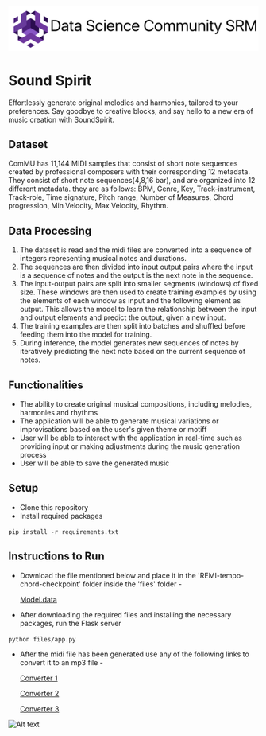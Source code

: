  ![Data Science Community](https://github.com/Data-Science-Community-SRM/template/raw/master/Header.png?raw=true)
# Sound Spirit

Effortlessly generate original melodies and harmonies, tailored to your preferences. Say goodbye to creative blocks, and say hello to a new era of music creation with SoundSpirit.

## Dataset
ComMU has 11,144 MIDI samples that consist of short note sequences created by professional composers with their corresponding 12 metadata.
They consist of short note sequences(4,8,16 bar), and are organized into 12 different metadata. they are as follows: BPM, Genre, Key, Track-instrument, Track-role, Time signature, Pitch range, Number of Measures, Chord progression, Min Velocity, Max Velocity, Rhythm.

## Data Processing
1. The dataset is read and the midi files are converted into a sequence of integers representing musical notes and durations.  
2. The sequences are then divided into input output pairs where the input is a sequence of notes and the output is the next note in the sequence. 
3. The input-output pairs are split into smaller segments (windows) of fixed size. These windows are then used to create training examples by using the elements of each window as input and the following element as output. This allows the model to learn the relationship between the input and output elements and predict the output, given a new input. 
4. The training examples are then split into batches and shuffled before feeding them into the model for training. 
5. During inference, the model generates new sequences of notes by iteratively predicting the next note based on the current sequence of notes.

## Functionalities
* The ability to create original musical compositions, including melodies, harmonies and rhythms
* The  application will be able to generate musical variations or improvisations based on the user's given theme or motiff
* User will be able to interact with the application in real-time such as providing input or making adjustments during the music generation process
* User will be able to save the generated music

## Setup
* Clone this repository
* Install required packages

```pip install -r requirements.txt```
    
## Instructions to Run
* Download the file mentioned below and place it in the 'REMI-tempo-chord-checkpoint' folder inside the 'files' folder  - 
       
   [Model.data](https://drive.google.com/file/d/152BHtFlyN69q53r4GFVlEP1y-jFyhvL0/view?usp=sharing)
* After downloading the required files and installing the necessary packages, run the Flask server

```python files/app.py```

* After the midi file has been generated use any of the following links to convert it to an mp3 file - 
   
   [Converter 1](https://www.zamzar.com/convert/midi-to-mp3/)
   
   [Converter 2](https://audio.online-convert.com/convert/midi-to-mp3)
   
   [Converter 3](https://converter.app/midi-to-mp3/)

![Alt text](https://github.com/zayed-haque/Rhythm-Generator/blob/deploy/files/Sound%20Spirit.png)

     
     
